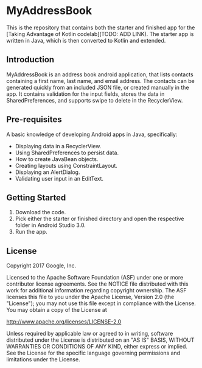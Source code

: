 MyAddressBook
=============

This is the repository that contains both the starter and finished app for the
[Taking Advantage of Kotlin codelab](TODO: ADD LINK). The starter app is written
in Java, which is then converted to Kotlin and extended.

Introduction
------------
MyAddressBook is an address book android application, that lists contacts
containing a first name, last name, and email address. The contacts can be
generated quickly from an included JSON file, or created manually in the app.
It contains validation for the input fields, stores the data in
SharedPreferences, and supports swipe to delete in the RecyclerView.

Pre-requisites
--------------
A basic knowledge of developing Android apps in Java, specifically:
- Displaying data in a RecyclerView.
- Using SharedPreferences to persist data.
- How to create JavaBean objects.
- Creating layouts using ConstraintLayout.
- Displaying an AlertDialog.
- Validating user input in an EditText.

Getting Started
---------------
1. Download the code.
2. Pick either the starter or finished directory and open the respective folder
 in Android Studio 3.0.
3. Run the app.


License
-------

Copyright 2017 Google, Inc.

Licensed to the Apache Software Foundation (ASF) under one or more contributor
license agreements.  See the NOTICE file distributed with this work for
additional information regarding copyright ownership.  The ASF licenses this
file to you under the Apache License, Version 2.0 (the "License"); you may not
use this file except in compliance with the License.  You may obtain a copy of
the License at

  http://www.apache.org/licenses/LICENSE-2.0

Unless required by applicable law or agreed to in writing, software
distributed under the License is distributed on an "AS IS" BASIS, WITHOUT
WARRANTIES OR CONDITIONS OF ANY KIND, either express or implied.  See the
License for the specific language governing permissions and limitations under
the License.
